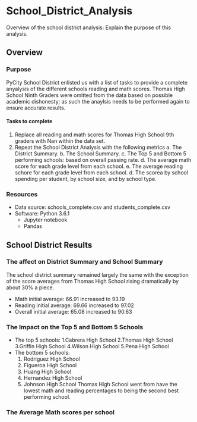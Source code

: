 # School_District_Analysis
Overview of the school district analysis: Explain the purpose of this analysis.

## Overview
### Purpose 
PyCity School District enlisted us with a list of tasks to provide a complete anyalysis of the different schools reading and math scores. Thomas High School Ninth Graders were omitted from the data based on possible academic dishonesty; as such the anaylsis needs to be performed again to ensure accurate results. 
#### Tasks to complete
 1. Replace all reading and math scores for Thomas High School 9th graders with Nan within the data set.
 2. Repeat the School District Analysis with the following metrics
   a. The District Summary.
   b. The School Summary.
   c. The Top 5 and Bottom 5 performing schools: based on overall passing rate.
   d. The average math score for each grade level from each school.
   e. The average reading schore for each grade level from each school.
   d. The scorea by school spending per student, by school size, and by school type.
### Resources
- Data source: schools_complete.csv and students_complete.csv
- Software: Python 3.6.1
    - Jupyter notebook
    - Pandas
## School District Results
###  The affect on District Summary and School Summary
The school district summary remained largely the same with the exception of the score averages from Thomas High School rising dramatically by about 30% a piece. 
 - Math initial average: 66.91 increased to 93.19
 - Reading initial average: 69.66 increased to 97.02
 - Overall initial average: 65.08 increased to 90.63
### The Impact on the Top 5 and Bottom 5 Schools
 - The top 5 schools: 
   1.Cabrera High School
   2.Thomas High School
   3.Griffin High School
   4.Wilson High School
   5.Pena High School
 - The bottom 5 schools:
   1. Rodriguez High School
   2. Figueroa High School
   3. Huang High School
   4. Hernandez High School
   5. Johnson High School
 Thomas High School went from have the lowest math and reading percentages to being the second best performing school. 
### The Average Math scores per school 
  
   
